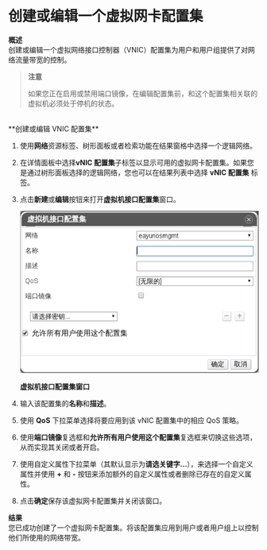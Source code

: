 # 创建或编辑一个虚拟网卡配置集

**概述**<br/>
创建或编辑一个虚拟网络接口控制器（VNIC）配置集为用户和用户组提供了对网络流量带宽的控制。
<br />
>**注意**
>
>如果您正在启用或禁用端口镜像，在编辑配置集前，和这个配置集相关联的虚拟机必须处于停机的状态。

<br />
**创建或编辑 VNIC 配置集**

1. 使用**网络**资源标签、树形面板或者检索功能在结果窗格中选择一个逻辑网络。

2. 在详情面板中选择**vNIC 配置集**子标签以显示可用的虚拟网卡配置集。如果您是通过树形面板选择的逻辑网络，您也可以在结果列表中选择
**vNIC 配置集** 标签。

3. 点击**新建**或**编辑**按钮来打开**虚拟机接口配置集**窗口。

   ![虚拟机接口配置集窗口](../../images/new_vnicProfile.png)

   **虚拟机接口配置集窗口**

4. 输入该配置集的**名称**和**描述**。

5. 使用 **QoS** 下拉菜单选择将要应用到该 vNIC 配置集中的相应 QoS 策略。

6. 使用**端口镜像**复选框和**允许所有用户使用这个配置集**复选框来切换这些选项，从而实现其关闭或者开启。

7. 使用自定义属性下拉菜单（其默认显示为**请选关键字...**），来选择一个自定义属性并使用 **+** 和 **-** 按钮来添加额外的自定义属性或者删除已存在的自定义属性。

8. 点击**确定**保存该虚拟网卡配置集并关闭该窗口。

**结果**<br/>
您已成功创建了一个虚拟网卡配置集。将该配置集应用到用户或者用户组上以控制他们所使用的网络带宽。
